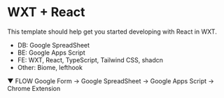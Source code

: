# WXT + React

This template should help get you started developing with React in WXT.

- DB: Google SpreadSheet
- BE: Google Apps Script
- FE: WXT, React, TypeScript, Tailwind CSS, shadcn
- Other: Biome, lefthook

▼ FLOW
Google Form -> Google SpreadSheet -> Google Apps Script -> Chrome Extension